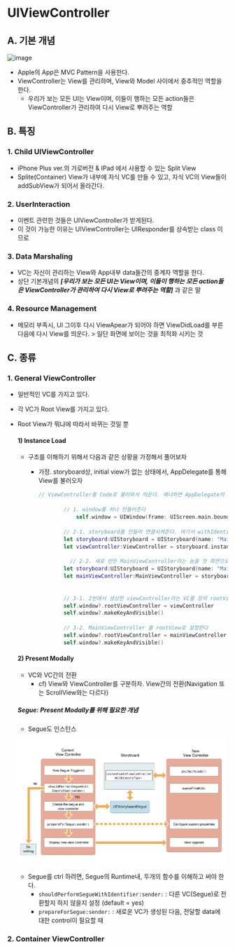 # UIViewController

## A. 기본 개념

![image](https://github.com/fimuxd/iOS_Campus/blob/master/A_LectureSummary/170530/UIViewController%20and%20UIAlertControl/MVC%20Model.png?raw=true)

- Apple의 App은 MVC Pattern을 사용한다.
- ViewController는 View를 관리하며, View와 Model 사이에서 중추적인 역할을 한다.
	- 우리가 보는 모든 UI는 View이며, 이들이 행하는 모든 action들은 ViewController가 관리하여 다시 View로 뿌려주는 역할

## B. 특징

### 1. Child UIViewController

- iPhone Plus ver.의 가로버전 & IPad 에서 사용할 수 있는 Split View
- Splite(Container) View가 내부에 자식 VC를 만들 수 있고, 자식 VC의 View들이 addSubView가 되어서 올라간다.

### 2. UserInteraction

- 이벤트 관련한 것들은 UIViewController가 받게된다. 
- 이 것이 가능한 이유는 UIViewController는 UIResponder를 상속받는 class 이므로

### 3. Data Marshaling

- VC는 자신이 관리하는 View와 App내부 data들간의 중계자 역할을 한다. 
- 상단 기본개념의 ***[우리가 보는 모든 UI는 View이며, 이들이 행하는 모든 action들은 ViewController가 관리하여 다시 View로 뿌려주는 역할]*** 과 같은 말

### 4. Resource Management

- 메모리 부족시, UI 그이후 다시 ViewApear가 되어야 하면 ViewDidLoad를 부른다음에 다시 View를 띄운다. > 일단 화면에 보이는 것을 최적화 시키는 것

## C. 종류

### 1. General ViewController

- 일반적인 VC를 가지고 있다.
- 각 VC가 Root View를 가지고 있다.
- Root View가 뭐냐에 따라서 바뀌는 것일 뿐

	#### 1) Instance Load
	 
	- 구조를 이해하기 위해서 다음과 같은 상황을 가정해서 풀어보자
		- 가정. storyboard상, initial view가 없는 상태에서, AppDelegate를 통해 View를 불러오자
	
			```swift
			// ViewController를 Code로 불러와서 띄운다. 왜냐하면 AppDelegate의 didFinishLaunchingWithOptions가 App이 런칭만 되면 실행되는 놈이기 때문에
			        
			        // 1. window를 하나 만들어준다
			            self.window = UIWindow(frame: UIScreen.main.bounds)
			
			        // 2-1. storyboard를 만들어 연결시켜준다. 여기서 withIdentifier에 입력해준 값이 storyboard의 ID값이 되므로, 해당 값(여기서는 ViewController)를 Main.storyboard로 가서 동일한 ID값을 입력시켜 주어야 한다.
			        let storyboard:UIStoryboard = UIStoryboard(name: "Main", bundle: nil)
			        let viewController:ViewController = storyboard.instantiateViewController(withIdentifier: "ViewController") as! ViewController
			        
			          // 2-2. 새로 만든 MainViewController라는 놈을 첫 화면으로 띄우려면?
			        let storyboard:UIStoryboard = UIStoryboard(name: "Main", bundle: nil)
			        let mainViewController:MainViewController = storyboard.instantiateViewController(withIdentifier: "MainViewController") as! ViewController
			
			        
			        // 3-1. 2번에서 생성한 viewController라는 VC를 창의 rootView로 설정한다.
			        self.window?.rootViewController = viewController
			        self.window?.makeKeyAndVisible()
			        
			        // 3-2. MainViewController 를 rootView로 설정한다
			        self.window?.rootViewController = mainViewController
			        self.window?.makeKeyAndVisible()
			```
	
	#### 2) Present Modally
	
	- VC와 VC간의 전환
		- cf) View와 ViewController를 구분하자. View간의 전환(Navigation 또는 ScrollView와는 다르다)
	
	##### Segue: Present Modally를 위해 필요한 개념
	
	- Segue도 인스턴스
	
	![segue](segue.png)
	
	- Segue를 ctrl 하려면, Segue의 Runtime내, 두개의 함수를 이해하고 써야 한다.
		- 	`shouldPerformSegueWithIdentifier:sender:` : 다른 VC(Segue)로 전환할지 하지 않을지 설정 (default = yes)
		-  `prepareForSegue:sender:` : 새로운 VC가 생성된 다음, 전달할 data에 대한 control이 필요할 때

	
### 2. Container ViewController


